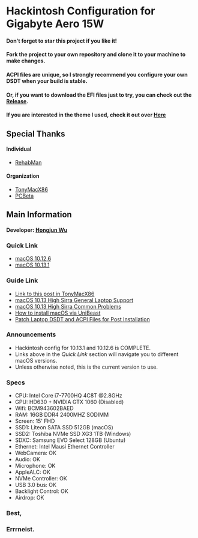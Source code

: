 # Hackintosh Configuration for Gigabyte Aero 15W
#### Don't forget to star this project if you like it!
#### Fork the project to your own repository and clone it to your machine to make changes.
#### ACPI files are unique, so I strongly recommend you configure your own DSDT when your build is stable.
#### Or, if you want to download the EFI files just to try, you can check out the [Release](https://github.com/Errrneist/Hackintosh-Aero-15W/releases).
#### If you are interested in the theme I used, check it out over [Here](https://github.com/Errrneist/Hackintosh-Minimalism)


## Special Thanks
#### Individual
* [RehabMan](https://www.tonymacx86.com/members/rehabman.429483/)
#### Organization
* [TonyMacX86](https://www.tonymacx86.com)
* [PCBeta](http://bbs.pcbeta.com/forum-558-1.html)

## Main Information
#### Developer: [Hongjun Wu](https://www.tonymacx86.com/members/errrneist.1550861/)
### Quick Link
* [macOS 10.12.6](https://github.com/Errrneist/Hackintosh-Aero-15W/tree/master/CLOVER/10.12.6)
* [macOS 10.13.1](https://github.com/Errrneist/Hackintosh-Aero-15W/tree/master/CLOVER/10.13.1)
### Guide Link
* [Link to this post in TonyMacX86](https://www.tonymacx86.com/threads/gigabyte-aero-15-hackintosh-10-13-1.245289/)
* [macOS 10.13 High Sirra General Laptop Support](https://www.tonymacx86.com/forums/high-sierra-laptop-support.192/)
* [macOS 10.13 High Sirra Common Problems](https://www.tonymacx86.com/threads/readme-common-problems-in-10-13-high-sierra.233582/)
* [How to install macOS via UniBeast](https://www.tonymacx86.com/threads/unibeast-install-macos-high-sierra-on-any-supported-intel-based-pc.235474/)
* [Patch Laptop DSDT and ACPI Files for Post Installation](https://www.tonymacx86.com/threads/guide-patching-laptop-dsdt-ssdts.152573/)

### Announcements
* Hackintosh config for 10.13.1 and 10.12.6 is COMPLETE. 
* Links above in the *Quick Link* section will navigate you to different macOS versions.
* Unless otherwise noted, this is the current version to use.

### Specs
* CPU: Intel Core i7-7700HQ 4C8T @2.8GHz
* GPU: HD630 + NVIDIA GTX 1060 (Disabled)
* Wifi: BCM943602BAED
* RAM: 16GB DDR4 2400MHZ SODIMM
* Screen: 15' FHD 
* SSD1: Liteon SATA SSD 512GB (macOS)
* SSD2: Toshiba NVMe SSD XG3 1TB (Windows)
* SDXC: Samsung EVO Select 128GB (Ubuntu)
* Ethernet: Intel Mausi Ethernet Controller
* WebCamera: OK
* Audio: OK
* Microphone: OK
* AppleALC: OK
* NVMe Controller: OK
* USB 3.0 bus: OK
* Backlight Control: OK
* Airdrop: OK

### 
### Best,
### Errrneist.
